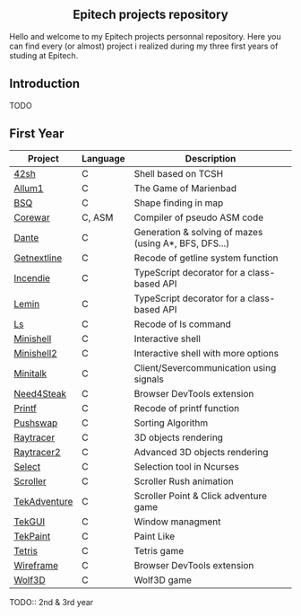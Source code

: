 
<h2 align="center">Epitech projects repository</h2>

Hello and welcome to my Epitech projects personnal repository. Here you can find every (or almost) project i realized during my three first years of studing at Epitech.


## Introduction

TODO

## First Year

| Project | Language | Description |
|---------|----------|-------------|
| [42sh]         |      C      | Shell based on TCSH |
| [Allum1]       |       C     | The Game of Marienbad |
| [BSQ]          |       C     | Shape finding in map |
| [Corewar]      |     C, ASM       | Compiler of pseudo ASM code |
| [Dante]        |      C      | Generation & solving of mazes (using A*, BFS, DFS...) |
| [Getnextline]  |      C      | Recode of getline system function |
| [Incendie]     |    C        | TypeScript decorator for a class-based API |
| [Lemin]        |     C       | TypeScript decorator for a class-based API |
| [Ls]           |     C       | Recode of ls command |
| [Minishell]    |     C       | Interactive shell |
| [Minishell2]   |     C       | Interactive shell with more options |
| [Minitalk]     |     C       | Client/Severcommunication using signals |
| [Need4Steak]   |     C       | Browser DevTools extension |
| [Printf]       |     C       | Recode of printf function |
| [Pushswap]     |     C       | Sorting Algorithm |
| [Raytracer]    |     C       | 3D objects rendering |
| [Raytracer2]   |     C       | Advanced 3D objects rendering |
| [Select]       |      C      | Selection tool in Ncurses |
| [Scroller]     |      C      | Scroller Rush animation |
| [TekAdventure] |       C     | Scroller Point & Click adventure game |
| [TekGUI]       |     C       | Window managment |
| [TekPaint]     |     C       | Paint Like |
| [Tetris]       |      C      | Tetris game |
| [Wireframe]    |     C       | Browser DevTools extension |
| [Wolf3D]       |     C       | Wolf3D game |


[42sh]: https://github.com/G0go/epitech/tree/master/tek1/PSU/PSU_2015_42sh
[Allum1]: https://github.com/G0go/epitech/tree/master/tek1/CPE/CPE_2015_Allum1
[BSQ]: https://github.com/G0go/epitech/tree/master/tek1/CPE/CPE_2015_BSQ
[Corewar]: https://github.com/G0go/epitech/tree/master/tek1/CPE/CPE_2015_corewar
[Dante]: https://github.com/G0go/epitech/tree/master/tek1/IA/dante
[Getnextline]: https://github.com/G0go/epitech/tree/master/tek1/CPE/CPE_2015_getnextline
[Incendie]: https://github.com/G0go/epitech/tree/master/tek1/Graphical/gfx_incendie
[Lemin]: https://github.com/G0go/epitech/tree/master/tek1/CPE/CPE_2015_Lemin
[Ls]: https://github.com/G0go/epitech/tree/master/tek1/PSU/PSU_2015_my_ls
[Minishell]: https://github.com/G0go/epitech/tree/master/tek1/PSU/PSU_2015_minishell1
[Minishell2]: https://github.com/G0go/epitech/tree/master/tek1/PSU/PSU_2015_minishell2
[Minitalk]: https://github.com/G0go/epitech/tree/master/tek1/PSU/PSU_2015_minitalk
[Need4Steak]:  https://github.com/G0go/epitech/tree/master/tek1/CPE/CPE_2015_n4s
[Printf]: https://github.com/G0go/epitech/tree/master/tek1/PSU/PSU_2015_my_printf
[Pushswap]: https://github.com/G0go/epitech/tree/master/tek1/CPE/CPE_2015_Pushswap
[Raytracer]: https://github.com/G0go/epitech/tree/master/tek1/Graphical/gfx_raytracer1
[Raytracer2]: https://github.com/G0go/epitech/tree/master/tek1/Graphical/gfx_raytracer2
[Select]: https://github.com/G0go/epitech/tree/master/tek1/PSU/PSU_2015_my_select
[Scroller]: https://github.com/G0go/epitech/tree/master/tek1/Graphical/gfx_scroller
[TekAdventure]: https://github.com/G0go/epitech/tree/master/tek1/Graphical/gfx_tekadventure
[TekGUI]: https://github.com/G0go/epitech/tree/master/tek1/Graphical/gfx_tekgui
[TekPaint]: https://github.com/G0go/epitech/tree/master/tek1/Graphical/gfx_tekpaint
[Tetris]: https://github.com/G0go/epitech/tree/master/tek1/PSU/PSU_2015_tetris
[Wireframe]: https://github.com/G0go/epitech/tree/master/tek1/Graphical/gfx_fdf2
[Wolf3D]: https://github.com/G0go/epitech/tree/master/tek1/Graphical/gfx_wolf3d


TODO:: 2nd & 3rd year
